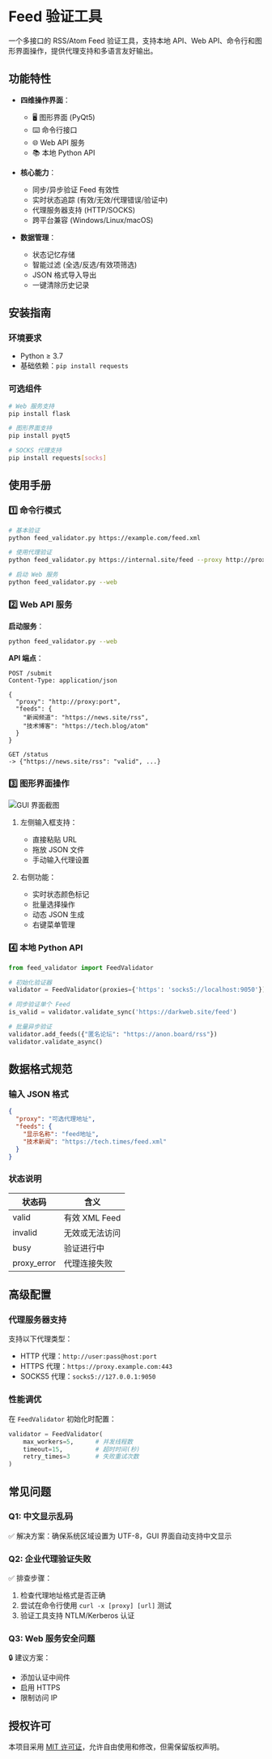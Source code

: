 # Feed 验证工具

一个多接口的 RSS/Atom Feed 验证工具，支持本地 API、Web API、命令行和图形界面操作，提供代理支持和多语言友好输出。

## 功能特性

- **四维操作界面**：
  - 🖥️ 图形界面 (PyQt5)
  - ⌨️ 命令行接口
  - 🌐 Web API 服务
  - 📚 本地 Python API

- **核心能力**：
  - 同步/异步验证 Feed 有效性
  - 实时状态追踪 (有效/无效/代理错误/验证中)
  - 代理服务器支持 (HTTP/SOCKS)
  - 跨平台兼容 (Windows/Linux/macOS)

- **数据管理**：
  - 状态记忆存储
  - 智能过滤 (全选/反选/有效项筛选)
  - JSON 格式导入导出
  - 一键清除历史记录

## 安装指南

### 环境要求
- Python ≥ 3.7
- 基础依赖：`pip install requests`

### 可选组件
```bash
# Web 服务支持
pip install flask

# 图形界面支持
pip install pyqt5

# SOCKS 代理支持
pip install requests[socks]
```

## 使用手册

### 1️⃣ 命令行模式
```bash
# 基本验证
python feed_validator.py https://example.com/feed.xml

# 使用代理验证
python feed_validator.py https://internal.site/feed --proxy http://proxy.corp.com:8080

# 启动 Web 服务
python feed_validator.py --web
```

### 2️⃣ Web API 服务
**启动服务**：
```bash
python feed_validator.py --web
```

**API 端点**：
```http
POST /submit
Content-Type: application/json

{
  "proxy": "http://proxy:port",
  "feeds": {
    "新闻频道": "https://news.site/rss",
    "技术博客": "https://tech.blog/atom"
  }
}

GET /status
-> {"https://news.site/rss": "valid", ...}
```

### 3️⃣ 图形界面操作
![GUI 界面截图](gui-screenshot.png)

1. 左侧输入框支持：
   - 直接粘贴 URL
   - 拖放 JSON 文件
   - 手动输入代理设置

2. 右侧功能：
   - 实时状态颜色标记
   - 批量选择操作
   - 动态 JSON 生成
   - 右键菜单管理

### 4️⃣ 本地 Python API
```python
from feed_validator import FeedValidator

# 初始化验证器
validator = FeedValidator(proxies={'https': 'socks5://localhost:9050'})

# 同步验证单个 Feed
is_valid = validator.validate_sync('https://darkweb.site/feed')

# 批量异步验证
validator.add_feeds({"匿名论坛": "https://anon.board/rss"})
validator.validate_async()
```

## 数据格式规范

### 输入 JSON 格式
```json
{
  "proxy": "可选代理地址",
  "feeds": {
    "显示名称": "feed地址",
    "技术新闻": "https://tech.times/feed.xml"
  }
}
```

### 状态说明
| 状态码     | 含义               |
|------------|--------------------|
| valid      | 有效 XML Feed      |
| invalid    | 无效或无法访问     |
| busy       | 验证进行中         |
| proxy_error| 代理连接失败       |

## 高级配置

### 代理服务器支持
支持以下代理类型：
- HTTP 代理：`http://user:pass@host:port`
- HTTPS 代理：`https://proxy.example.com:443`
- SOCKS5 代理：`socks5://127.0.0.1:9050`

### 性能调优
在 `FeedValidator` 初始化时配置：
```python
validator = FeedValidator(
    max_workers=5,      # 并发线程数
    timeout=15,         # 超时时间(秒)
    retry_times=3       # 失败重试次数
)
```

## 常见问题

### Q1: 中文显示乱码
✅ 解决方案：确保系统区域设置为 UTF-8，GUI 界面自动支持中文显示

### Q2: 企业代理验证失败
✅ 排查步骤：
1. 检查代理地址格式是否正确
2. 尝试在命令行使用 `curl -x [proxy] [url]` 测试
3. 验证工具支持 NTLM/Kerberos 认证

### Q3: Web 服务安全问题
🔒 建议方案：
- 添加认证中间件
- 启用 HTTPS
- 限制访问 IP

## 授权许可
本项目采用 [MIT 许可证](LICENSE)，允许自由使用和修改，但需保留版权声明。
